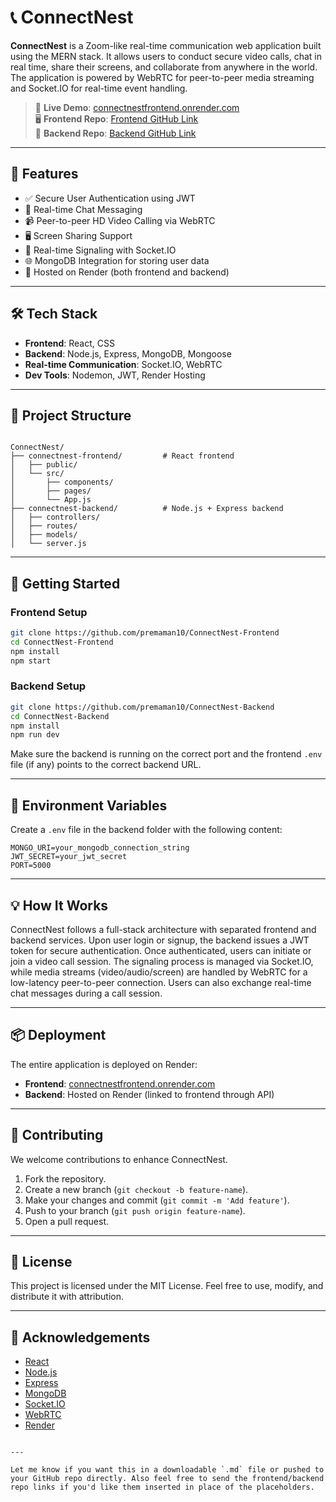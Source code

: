 
# 📞 ConnectNest

**ConnectNest** is a Zoom-like real-time communication web application built using the MERN stack. It allows users to conduct secure video calls, chat in real time, share their screens, and collaborate from anywhere in the world. The application is powered by WebRTC for peer-to-peer media streaming and Socket.IO for real-time event handling.

> 🔗 **Live Demo**: [connectnestfrontend.onrender.com](https://connectnestfrontend.onrender.com)  
> 🖥️ **Frontend Repo**: [Frontend GitHub Link](https://github.com/premaman10/ConnectNest-Frontend)  
> 🧠 **Backend Repo**: [Backend GitHub Link](https://github.com/premaman10/ConnectNest-Backend)

---

## 🚀 Features

- ✅ Secure User Authentication using JWT
- 💬 Real-time Chat Messaging
- 📹 Peer-to-peer HD Video Calling via WebRTC
- 🖥️ Screen Sharing Support
- 📡 Real-time Signaling with Socket.IO
- 🌐 MongoDB Integration for storing user data
- 🚀 Hosted on Render (both frontend and backend)

---

## 🛠️ Tech Stack

- **Frontend**: React, CSS
- **Backend**: Node.js, Express, MongoDB, Mongoose
- **Real-time Communication**: Socket.IO, WebRTC
- **Dev Tools**: Nodemon, JWT, Render Hosting

---

## 🧩 Project Structure

```

ConnectNest/
├── connectnest-frontend/         # React frontend
│   ├── public/
│   └── src/
│       ├── components/
│       ├── pages/
│       └── App.js
├── connectnest-backend/          # Node.js + Express backend
│   ├── controllers/
│   ├── routes/
│   ├── models/
│   └── server.js

````

---

## 🧪 Getting Started

### Frontend Setup

```bash
git clone https://github.com/premaman10/ConnectNest-Frontend
cd ConnectNest-Frontend
npm install
npm start
````

### Backend Setup

```bash
git clone https://github.com/premaman10/ConnectNest-Backend
cd ConnectNest-Backend
npm install
npm run dev
```

Make sure the backend is running on the correct port and the frontend `.env` file (if any) points to the correct backend URL.

---

## 🔐 Environment Variables

Create a `.env` file in the backend folder with the following content:

```env
MONGO_URI=your_mongodb_connection_string
JWT_SECRET=your_jwt_secret
PORT=5000
```

---

## 💡 How It Works

ConnectNest follows a full-stack architecture with separated frontend and backend services. Upon user login or signup, the backend issues a JWT token for secure authentication. Once authenticated, users can initiate or join a video call session. The signaling process is managed via Socket.IO, while media streams (video/audio/screen) are handled by WebRTC for a low-latency peer-to-peer connection. Users can also exchange real-time chat messages during a call session.

---

## 📦 Deployment

The entire application is deployed on Render:

* **Frontend**: [connectnestfrontend.onrender.com](https://connectnestfrontend.onrender.com)
* **Backend**: Hosted on Render (linked to frontend through API)

---

## 🤝 Contributing

We welcome contributions to enhance ConnectNest.

1. Fork the repository.
2. Create a new branch (`git checkout -b feature-name`).
3. Make your changes and commit (`git commit -m 'Add feature'`).
4. Push to your branch (`git push origin feature-name`).
5. Open a pull request.

---

## 📄 License

This project is licensed under the MIT License. Feel free to use, modify, and distribute it with attribution.

---

## 🙌 Acknowledgements

* [React](https://reactjs.org/)
* [Node.js](https://nodejs.org/)
* [Express](https://expressjs.com/)
* [MongoDB](https://www.mongodb.com/)
* [Socket.IO](https://socket.io/)
* [WebRTC](https://webrtc.org/)
* [Render](https://render.com/)

```

---

Let me know if you want this in a downloadable `.md` file or pushed to your GitHub repo directly. Also feel free to send the frontend/backend repo links if you'd like them inserted in place of the placeholders.
```
